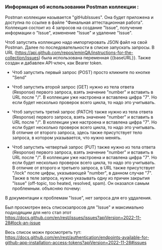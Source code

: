 ### Информация об использовании Postman коллекции :

Postman коллекции называется "gitHubIssues". Она будет приложена и доступна по ссылке в файле "Финальная аттестационная работа".
Коллекция состоит из 4 запросов на создание "Issue", получение информации о "Issue", изменение "Issue" и удаление "Issue".

Чтоб запустить коллекцию надо импортировать JSON файл на свой Postman. Далее по последовательности в списке запускать запросы.
В URL (https://api.github.com/repos/eminQA/instructions-for-the-collection/issues) была использована переменная {{baseURL}}.
Также создан и дабавлен API-ключ, как Bearer token. 

- Чтоб запустить первый запрос (POST) просто кликните по кнопке "Send"

- Чтоб запустить второй запрос (GET) нужно из тела ответа (Response) первого запроса, взять значение "number" и вставить в URL после "/". В коллекции уже настроена и вставлена цифра "7". Но если будет несколько проверок всего цикла, то надо это учитывать.

- Чтоб запустить третий запрос (PATCH) также нужно из тела ответа (Response) первого запроса, взять значение "number" и вставить в URL после "/". В коллекции уже настроена и вставлена цифра "7". Но если будет несколько проверок всего цикла, то надо это учитывать. В отличие от второго запроса, здесь также присутствует тело запроса, в котором указывается, что нужно менять.

- Чтоб запустить четвертый запрос (PUT) также нужно из тела ответа (Response) первого запроса, взять значение "number" и вставить в URL после "/". В коллекции уже настроена и вставлена цифра "7". Но если будет несколько проверок всего цикла, то надо это учитывать. В отличие от второго и третьего запроса, в URL также присутствует "/lock" после цифры, указывающей "number", в данном случае "7". Также в теле запроса, нужно указывать одну из причин закрытия "Issue" (off-topic, too heated, resolved, spam). Он оказался самым проблемным. объясняю почему:

В документации к проблемам "Issue", нет запроса для его уддаления.

Был просмотрен весь списокзапросов для "Issue" и максимально подходящим для него стал этот https://docs.github.com/en/rest/issues/issues?apiVersion=2022-11-28#lock-an-issue 

Весь список можн просмотреть тут: https://docs.github.com/en/rest/authentication/endpoints-available-for-github-app-installation-access-tokens?apiVersion=2022-11-28#issues 
